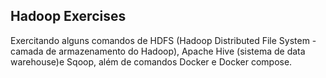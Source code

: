 ## Hadoop Exercises

Exercitando alguns comandos de HDFS (Hadoop Distributed File System - camada de armazenamento do Hadoop), Apache Hive (sistema de data warehouse)e Sqoop, além de comandos Docker e Docker compose.
